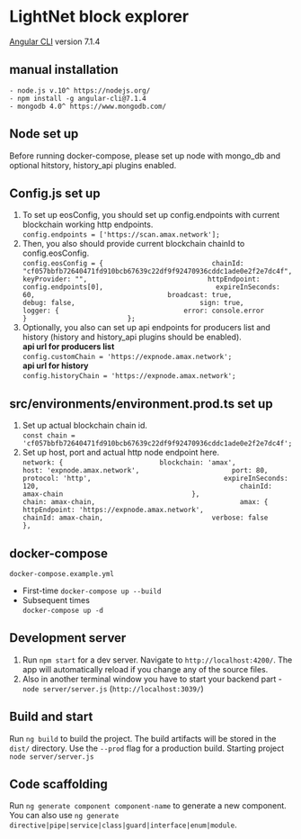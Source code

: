 # LightNet block explorer

[Angular CLI](https://github.com/angular/angular-cli) version 7.1.4

## manual installation 
	- node.js v.10^ https://nodejs.org/
	- npm install -g angular-cli@7.1.4
	- mongodb 4.0^ https://www.mongodb.com/

   
## Node set up 
Before running docker-compose, please set up node with mongo_db and optional hitstory, history_api plugins enabled.              

## Config.js set up
1. To set up eosConfig, you should set up config.endpoints with current blockchain working http endpoints.                                        
`config.endpoints = ['https://scan.amax.network'];`                                                                                    
1. Then, you also should provide current blockchain chainId to config.eosConfig.                                                               
`config.eosConfig = {                          
  chainId: "cf057bbfb72640471fd910bcb67639c22df9f92470936cddc1ade0e2f2e7dc4f",                                
  keyProvider: "",                             
  httpEndpoint: config.endpoints[0],                           
  expireInSeconds: 60,                                
  broadcast: true,                                  
  debug: false,                              
  sign: true,                     
  logger: {                              
    error: console.error                                       
  }                        
};`                                   
1. Optionally, you also can set up api endpoints for producers list and history (history and history_api plugins should be enabled).                    
**api url for producers list**                                      
`config.customChain = 'https://expnode.amax.network';  `                                                                 
**api url for history**                                                          
`config.historyChain = 'https://expnode.amax.network';  `                   

## src/environments/environment.prod.ts set up
1. Set up actual blockchain chain id.                   
`const chain = 'cf057bbfb72640471fd910bcb67639c22df9f92470936cddc1ade0e2f2e7dc4f';`                                          
1. Set up host, port and actual http node endpoint here.                           
`network: {                       
        blockchain: 'amax',                    
        host: 'expnode.amax.network',                      
        port: 80,                            
        protocol: 'http',                                
        expireInSeconds: 120,                                                 
        chainId: amax-chain                               
    },                                
    chain: amax-chain,                                   
    amax: {                                
        httpEndpoint: 'https://expnode.amax.network',                        
        chainId: amax-chain,                          
        verbose: false                                
    },`               
                                    
## docker-compose                                      
   `docker-compose.example.yml`   
   * First-time
   ```docker-compose up --build```
   * Subsequent times                         
   ```docker-compose up -d```                                             
                                                      
## Development server

1. Run `npm start` for a dev server. Navigate to `http://localhost:4200/`. The app will automatically reload if you change any of the source files.
2. Also in another terminal window you have to start your backend part - `node server/server.js` (`http://localhost:3039/`)

## Build and start

Run `ng build` to build the project. The build artifacts will be stored in the `dist/` directory. Use the `--prod` flag for a production build. Starting project `node server/server.js`

## Code scaffolding

Run `ng generate component component-name` to generate a new component. You can also use `ng generate directive|pipe|service|class|guard|interface|enum|module`.
